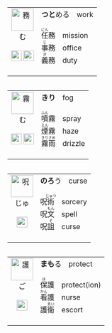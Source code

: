 <table align="left"><tr>
  <td align="center" valign="top">
    <img src="https://glyphwiki.org/glyph/u52d9.svg" alt=務 height=50px>
    <br>む<br><br>
    <img src="https://glyphwiki.org/glyph/u52a1.svg" alt=务 height=24px>
    <img src="https://glyphwiki.org/glyph/u6544.svg" alt=敄 height=24px>
  </td>
  <td>
    <b>つと</b>める　work<br><br> 
    <ruby>任<rt>にん</rt></ruby>務　mission<br>
    <ruby>事<rt>じ</rt></ruby>務　office<br>
    <ruby>義<rt>ぎ</rt></ruby>務　duty<br><br>
  </td>
</tr></table>

<table align="left"><tr>
  <td align="center" valign="top">
    <img src="https://glyphwiki.org/glyph/u9727.svg" alt=霧 height=50px>
    <br>む<br><br>
    <img src="https://glyphwiki.org/glyph/u96fe.svg" alt=雾 height=24px>
    <img src="https://glyphwiki.org/glyph/u971a.svg" alt=霚 height=24px> 
  </td>
  <td>
    <b>きり</b>　fog<br><br> 
    <ruby>噴<rt>ふん</rt></ruby>霧　spray<br>
    <ruby>煙<rt>えん</rt></ruby>霧　haze<br>
    <ruby>霧雨<rt>きりさめ</rt></ruby>　drizzle<br><br>
  </td>
</tr></table>

<table align="left"><tr>
  <td align="center" valign="top">
    <img src="https://glyphwiki.org/glyph/u546a.svg" alt=呪 height=50px>
    <br>じゅ<br><br>
    <img src="https://glyphwiki.org/glyph/u5492.svg" alt=咒 height=24px>
  </td>
  <td>
    <b>のろ</b>う　curse<br><br> 
    呪<ruby>術<rt>じゅつ</rt></ruby>　sorcery<br>
    呪<ruby>文<rt>もん</rt></ruby>　spell<br>
    呪<ruby>詛<rt>そ</rt></ruby>　curse<br><br>
  </td>
</tr></table>

<table align="left"><tr>
  <td align="center" valign="top">
    <img src="https://glyphwiki.org/glyph/u8b77.svg" alt=護 height=50px>
    <br>ご<br><br>
    <img src="https://glyphwiki.org/glyph/u62a4.svg" alt=护 height=24px>
  </td>
  <td>
    <b>まも</b>る　protect<br><br>
    <ruby>保<rt>ほ</rt></ruby>護　protect(ion)<br>
    <ruby>看<rt>かん</rt></ruby>護　nurse<br>
    護<ruby>衛<rt>ゑい</rt></ruby>　escort<br><br>
  </td>
</tr></table>




